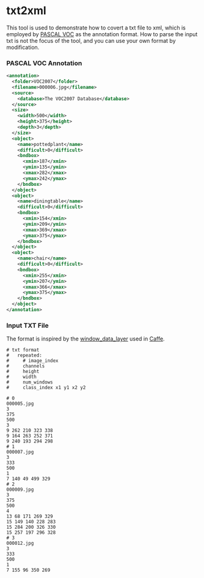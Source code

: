 # txt2xml

This tool is used to demonstrate how to covert a txt file to xml,
which is employed by [PASCAL VOC](http://host.robots.ox.ac.uk/pascal/VOC/) as the annotation format.
How to parse the input txt is not the focus of the tool, and you can use your own format by modification.

### PASCAL VOC Annotation

```xml
<annotation>
  <folder>VOC2007</folder>
  <filename>000006.jpg</filename>
  <source>
    <database>The VOC2007 Database</database>
  </source>
  <size>
    <width>500</width>
    <height>375</height>
    <depth>3</depth>
  </size>
  <object>
    <name>pottedplant</name>
    <difficult>0</difficult>
    <bndbox>
      <xmin>187</xmin>
      <ymin>135</ymin>
      <xmax>282</xmax>
      <ymax>242</ymax>
    </bndbox>
  </object>
  <object>
    <name>diningtable</name>
    <difficult>0</difficult>
    <bndbox>
      <xmin>154</xmin>
      <ymin>209</ymin>
      <xmax>369</xmax>
      <ymax>375</ymax>
    </bndbox>
  </object>
  <object>
    <name>chair</name>
    <difficult>0</difficult>
    <bndbox>
      <xmin>255</xmin>
      <ymin>207</ymin>
      <xmax>366</xmax>
      <ymax>375</ymax>
    </bndbox>
  </object>
</annotation>

```

### Input TXT File

The format is inspired by the
[window_data_layer](https://github.com/BVLC/caffe/blob/master/src/caffe/layers/window_data_layer.cpp)
used in [Caffe](https://github.com/BVLC/caffe).

```shell
# txt format
#   repeated:
#     # image_index
#     channels
#     height
#     width
#     num_windows
#     class_index x1 y1 x2 y2

# 0
000005.jpg
3
375
500
3
9 262 210 323 338
9 164 263 252 371
9 240 193 294 298
# 1
000007.jpg
3
333
500
1
7 140 49 499 329
# 2
000009.jpg
3
375
500
4
13 68 171 269 329
15 149 140 228 283
15 284 200 326 330
15 257 197 296 328
# 3
000012.jpg
3
333
500
1
7 155 96 350 269
```
